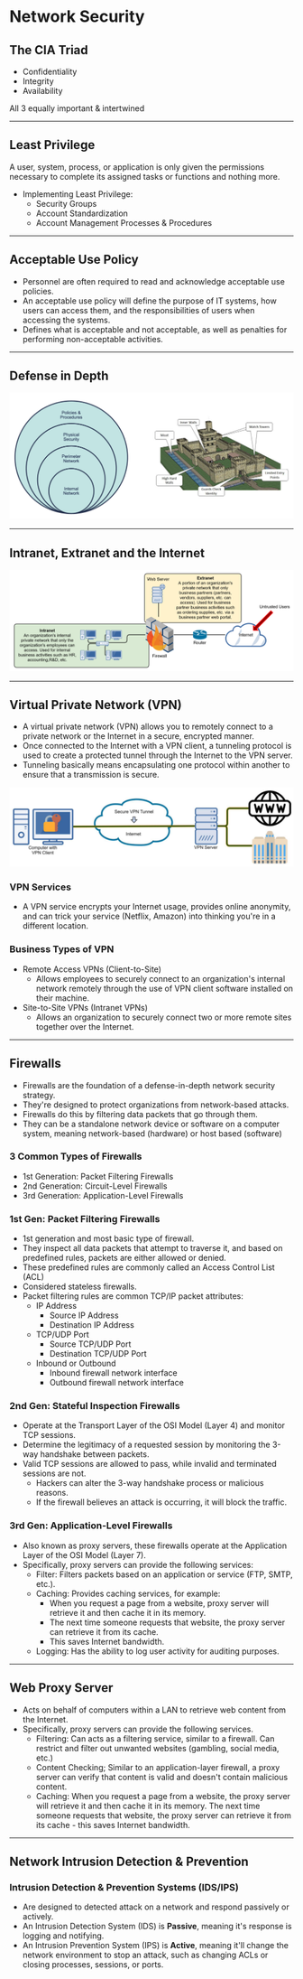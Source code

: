 # Network Security

## The CIA Triad

- Confidentiality
- Integrity
- Availability

All 3 equally important & intertwined

---

## Least Privilege

A user, system, process, or application is only given the permissions necessary to complete its assigned tasks or functions and nothing more.

- Implementing Least Privilege:
  - Security Groups
  - Account Standardization
  - Account Management Processes & Procedures

---

## Acceptable Use Policy

- Personnel are often required to read and acknowledge acceptable use policies.
- An acceptable use policy will define the purpose of IT systems, how users can access them, and the responsibilities of users when accessing the systems.
- Defines what is acceptable and not acceptable, as well as penalties for performing non-acceptable activities.

---

## Defense in Depth

![Defense in Depth Image](Defense-in-Depth.png)

---

## Intranet, Extranet and the Internet

![Intranet, Extranet and the Internet Image](Intranet-Extranet-and-the-Internet)

---

## Virtual Private Network (VPN)

- A virtual private network (VPN) allows you to remotely connect to a private network or the Internet in a secure, encrypted manner.
- Once connected to the Internet with a VPN client, a tunneling protocol is used to create a protected tunnel through the Internet to the VPN server.
- Tunneling basically means encapsulating one protocol within another to ensure that a transmission is secure.

![Virtual Private Network Image](Virtual-Private-Network.png)

### VPN Services

- A VPN service encrypts your Internet usage, provides online anonymity, and can trick your service (Netflix, Amazon) into thinking you're in a different location.

### Business Types of VPN

- Remote Access VPNs (Client-to-Site)
  - Allows employees to securely connect to an organization's internal network remotely through the use of VPN client software installed on their machine.
- Site-to-Site VPNs (Intranet VPNs)
  - Allows an organization to securely connect two or more remote sites together over the Internet.

---

## Firewalls

- Firewalls are the foundation of a defense-in-depth network security strategy.
- They're designed to protect organizations from network-based attacks.
- Firewalls do this by filtering data packets that go through them.
- They can be a standalone network device or software on a computer system, meaning network-based (hardware) or host based (software)

### 3 Common Types of Firewalls

- 1st Generation: Packet Filtering Firewalls
- 2nd Generation: Circuit-Level Firewalls
- 3rd Generation: Application-Level Firewalls

### 1st Gen: Packet Filtering Firewalls

- 1st generation and most basic type of firewall.
- They inspect all data packets that attempt to traverse it, and based on predefined rules, packets are either allowed or denied.
- These predefined rules are commonly called an Access Control List (ACL)
- Considered stateless firewalls.
- Packet filtering rules are common TCP/IP packet attributes:
  - IP Address
    - Source IP Address
    - Destination IP Address
  - TCP/UDP Port
    - Source TCP/UDP Port
    - Destination TCP/UDP Port
  - Inbound or Outbound
    - Inbound firewall network interface
    - Outbound firewall network interface

### 2nd Gen: Stateful Inspection Firewalls

- Operate at the Transport Layer of the OSI Model (Layer 4) and monitor TCP sessions.
- Determine the legitimacy of a requested session by monitoring the 3-way handshake between packets.
- Valid TCP sessions are allowed to pass, while invalid and terminated sessions are not.
  - Hackers can alter the 3-way handshake process or malicious reasons.
  - If the firewall believes an attack is occurring, it will block the traffic.

### 3rd Gen: Application-Level Firewalls

- Also known as proxy servers, these firewalls operate at the Application Layer of the OSI Model (Layer 7).
- Specifically, proxy servers can provide the following services:
  - Filter: Filters packets based on an application or service (FTP, SMTP, etc.).
  - Caching: Provides caching services, for example:
    - When you request a page from a website, proxy server will retrieve it and then cache it in its memory.
    - The next time someone requests that website, the proxy server can retrieve it from its cache.
    - This saves Internet bandwidth.
  - Logging: Has the ability to log user activity for auditing purposes.

---

## Web Proxy Server

- Acts on behalf of computers within a LAN to retrieve web content from the Internet.
- Specifically, proxy servers can provide the following services.
  - Filtering: Can acts as a filtering service, similar to a firewall. Can restrict and filter out unwanted websites (gambling, social media, etc.)
  - Content Checking; Similar to an application-layer firewall, a proxy server can verify that content is valid and doesn't contain malicious content.
  - Caching: When you request a page from a website, the proxy server will retrieve it and then cache it in its memory. The next time someone requests that website, the proxy server can retrieve it from its cache - this saves Internet bandwidth.

---

## Network Intrusion Detection & Prevention

### Intrusion Detection & Prevention Systems (IDS/IPS)

- Are designed to detected attack on a network and respond passively or actively.
- An Intrusion Detection System (IDS) is **Passive**, meaning it's response is logging and notifying.
- An Intrusion Prevention System (IPS) is **Active**, meaning it'll change the network environment to stop an attack, such as changing ACLs or closing processes, sessions, or ports.
